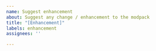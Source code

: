 ```yaml
---
name: Suggest enhancement
about: Suggest any change / enhancement to the modpack
title: "[Enhancement]"
labels: enhancement
assignees: ''

---
```



